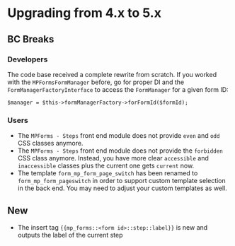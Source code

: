 # Upgrading from 4.x to 5.x

## BC Breaks

### Developers

The code base received a complete rewrite from scratch. If you worked with the `MPFormsFormManager` before, go for 
proper DI and the `FormManagerFactoryInterface` to access the `FormManager` for a given form ID:

```
$manager = $this->formManagerFactory->forFormId($formId);
```

### Users

- The `MPForms - Steps` front end module does not provide `even` and `odd` CSS classes anymore.
- The `MPForms - Steps` front end module does not provide the `forbidden` CSS class anymore. Instead, you have more clear
  `accessible` and `inaccessible` classes plus the current one gets `current` now.
- The template `form_mp_form_page_switch` has been renamed to `form_mp_form_pageswitch` in order to support custom
  template selection in the back end. You may need to adjust your custom templates as well.

## New

- The insert tag `{{mp_forms::<form id>::step::label}}` is new and outputs the label of the current step
